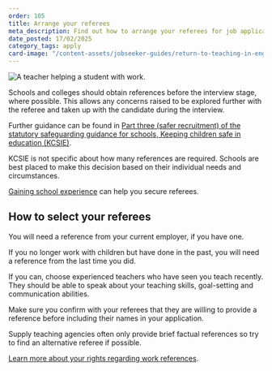 ```yaml
---
order: 105
title: Arrange your referees
meta_description: Find out how to arrange your referees for job applications to return to teaching.
date_posted: 17/02/2025
category_tags: apply
card-image: "/content-assets/jobseeker-guides/return-to-teaching-in-england/arrange-your-referees.png"
---
```


![A teacher helping a student with work.](/content-assets/jobseeker-guides/return-to-teaching-in-england/arrange-your-referees.png)

Schools and colleges should obtain references before the interview stage, where possible. This allows any concerns raised to be explored further with the referee and taken up with the candidate during the interview. 
 
Further guidance can be found in [Part three (safer recruitment) of the statutory safeguarding guidance for schools, Keeping children safe in education (KCSIE)](https://www.gov.uk/government/publications/keeping-children-safe-in-education--2?).   
 
KCSIE is not specific about how many references are required. Schools are best placed to make this decision based on their individual needs and circumstances. 
 
[Gaining school experience](/jobseeker-guides/return-to-teaching-in-england/find-classroom-experience) can help you secure referees. 
 
## How to select your referees 
 
You will need a reference from your current employer, if you have one. 

If you no longer work with children but have done in the past, you will need a reference from the last time you did. 

If you can, choose experienced teachers who have seen you teach recently. They should be able to speak about your teaching skills, goal-setting and communication abilities. 

Make sure you confirm with your referees that they are willing to provide a reference before including their names in your application. 

Supply teaching agencies often only provide brief factual references so try to find an alternative referee if possible. 
 
[Learn more about your rights regarding work references](https://www.gov.uk/work-reference?). 
